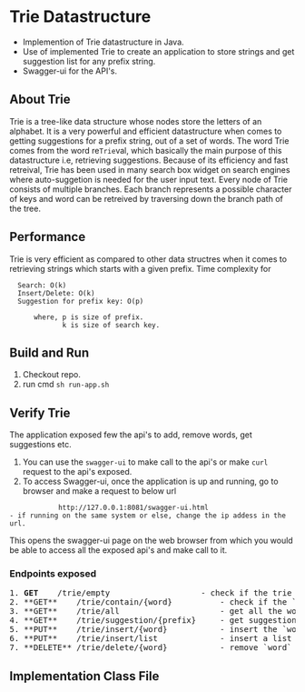 # Trie Datastructure

- Implemention of Trie datastructure in Java.
- Use of implemented Trie to create an application to store strings and get suggestion list for any prefix string.
- Swagger-ui for the API's.

## About Trie
Trie is a tree-like data structure whose nodes store the letters of an alphabet. It is a very powerful and efficient datastructure when comes to getting suggestions for a prefix string, out of a set of words. The word Trie comes from the word re`Trie`val, which basically the main purpose of this datastructure i.e, retrieving suggestions. Because of its efficiency and fast retreival, Trie has been used in many search box widget on search engines where auto-suggetion is needed for the user input text.
Every node of Trie consists of multiple branches. Each branch represents a possible character of keys and word can be retreived by traversing down the branch path of the tree.

## Performance
Trie is very efficient as compared to other data structres when it comes to retrieving strings which starts with a given prefix.
Time complexity for 
```
  Search: O(k)   
  Insert/Delete: O(k)
  Suggestion for prefix key: O(p)   
        
      where, p is size of prefix.
             k is size of search key.
 ````
                

## Build and Run
1. Checkout repo.
2. run cmd `sh run-app.sh`


## Verify Trie
The application exposed few the api's to add, remove words, get suggestions etc.
1. You can use the `swagger-ui` to make call to the api's or make `curl` request to the api's exposed.
2. To access Swagger-ui, once the application is up and running, go to browser and make a request to below url
```
            http://127.0.0.1:8081/swagger-ui.html
- if running on the same system or else, change the ip addess in the url.
``` 
   This opens the swagger-ui page on the web browser from which you would be able to access all the exposed api's and make call to it. 

### Endpoints exposed
<pre>
1. <b>GET</b>    /trie/empty                   - check if the trie is empty. 
2. **GET**    /trie/contain/{word}          - check if the `word` is present in trie.
3. **GET**    /trie/all                     - get all the words in the trie.
4. **GET**    /trie/suggestion/{prefix}     - get suggestion list for words starting with given `prefix` in trie.
5. **PUT**    /trie/insert/{word}           - insert the `word` in the trie.
6. **PUT**    /trie/insert/list             - insert a list of words in trie at once. Expects a list of string in request body.
7. **DELETE** /trie/delete/{word}           - remove `word` from trie. 
</pre>
## Implementation Class File
